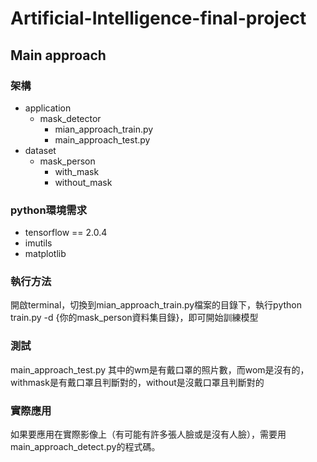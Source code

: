 # Artificial-Intelligence-final-project
## Main approach
### 架構
- application
   - mask_detector
      - mian_approach_train.py
      - main_approach_test.py
- dataset
   - mask_person
      - with_mask
      - without_mask
### python環境需求
- tensorflow == 2.0.4
- imutils
- matplotlib
### 執行方法
開啟terminal，切換到mian_approach_train.py檔案的目錄下，執行python train.py -d {你的mask_person資料集目錄}，即可開始訓練模型
### 測試
main_approach_test.py
其中的wm是有戴口罩的照片數，而wom是沒有的，withmask是有戴口罩且判斷對的，without是沒戴口罩且判斷對的
### 實際應用
如果要應用在實際影像上（有可能有許多張人臉或是沒有人臉），需要用main_approach_detect.py的程式碼。
